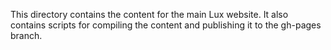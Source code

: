 This directory contains the content for the main Lux website.
It also contains scripts for compiling the content and publishing it to the gh-pages branch.
